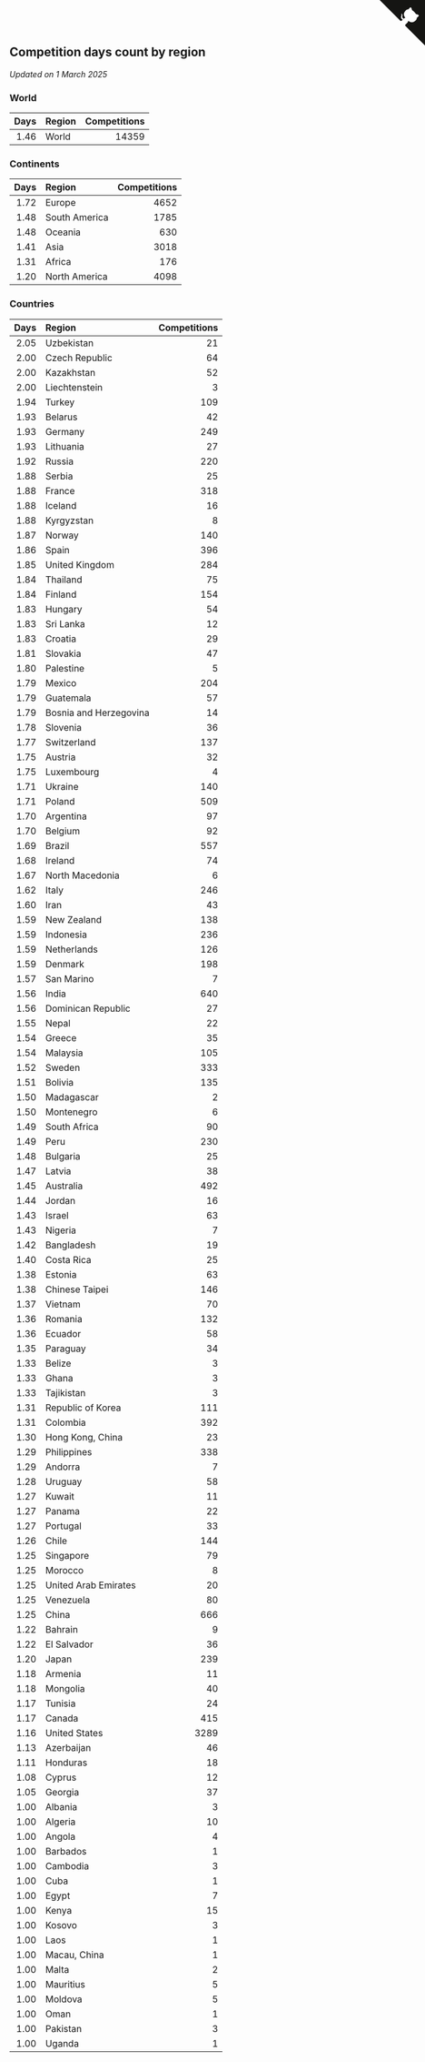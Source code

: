 ## Competition days count by region

*Updated on  1 March 2025*


### World

| Days | Region | Competitions |
| ---: | :--- | ---: |
| 1.46 | World | 14359 |

### Continents

| Days | Region | Competitions |
| ---: | :--- | ---: |
| 1.72 | Europe | 4652 |
| 1.48 | South America | 1785 |
| 1.48 | Oceania | 630 |
| 1.41 | Asia | 3018 |
| 1.31 | Africa | 176 |
| 1.20 | North America | 4098 |

### Countries

| Days | Region | Competitions |
| ---: | :--- | ---: |
| 2.05 | Uzbekistan | 21 |
| 2.00 | Czech Republic | 64 |
| 2.00 | Kazakhstan | 52 |
| 2.00 | Liechtenstein | 3 |
| 1.94 | Turkey | 109 |
| 1.93 | Belarus | 42 |
| 1.93 | Germany | 249 |
| 1.93 | Lithuania | 27 |
| 1.92 | Russia | 220 |
| 1.88 | Serbia | 25 |
| 1.88 | France | 318 |
| 1.88 | Iceland | 16 |
| 1.88 | Kyrgyzstan | 8 |
| 1.87 | Norway | 140 |
| 1.86 | Spain | 396 |
| 1.85 | United Kingdom | 284 |
| 1.84 | Thailand | 75 |
| 1.84 | Finland | 154 |
| 1.83 | Hungary | 54 |
| 1.83 | Sri Lanka | 12 |
| 1.83 | Croatia | 29 |
| 1.81 | Slovakia | 47 |
| 1.80 | Palestine | 5 |
| 1.79 | Mexico | 204 |
| 1.79 | Guatemala | 57 |
| 1.79 | Bosnia and Herzegovina | 14 |
| 1.78 | Slovenia | 36 |
| 1.77 | Switzerland | 137 |
| 1.75 | Austria | 32 |
| 1.75 | Luxembourg | 4 |
| 1.71 | Ukraine | 140 |
| 1.71 | Poland | 509 |
| 1.70 | Argentina | 97 |
| 1.70 | Belgium | 92 |
| 1.69 | Brazil | 557 |
| 1.68 | Ireland | 74 |
| 1.67 | North Macedonia | 6 |
| 1.62 | Italy | 246 |
| 1.60 | Iran | 43 |
| 1.59 | New Zealand | 138 |
| 1.59 | Indonesia | 236 |
| 1.59 | Netherlands | 126 |
| 1.59 | Denmark | 198 |
| 1.57 | San Marino | 7 |
| 1.56 | India | 640 |
| 1.56 | Dominican Republic | 27 |
| 1.55 | Nepal | 22 |
| 1.54 | Greece | 35 |
| 1.54 | Malaysia | 105 |
| 1.52 | Sweden | 333 |
| 1.51 | Bolivia | 135 |
| 1.50 | Madagascar | 2 |
| 1.50 | Montenegro | 6 |
| 1.49 | South Africa | 90 |
| 1.49 | Peru | 230 |
| 1.48 | Bulgaria | 25 |
| 1.47 | Latvia | 38 |
| 1.45 | Australia | 492 |
| 1.44 | Jordan | 16 |
| 1.43 | Israel | 63 |
| 1.43 | Nigeria | 7 |
| 1.42 | Bangladesh | 19 |
| 1.40 | Costa Rica | 25 |
| 1.38 | Estonia | 63 |
| 1.38 | Chinese Taipei | 146 |
| 1.37 | Vietnam | 70 |
| 1.36 | Romania | 132 |
| 1.36 | Ecuador | 58 |
| 1.35 | Paraguay | 34 |
| 1.33 | Belize | 3 |
| 1.33 | Ghana | 3 |
| 1.33 | Tajikistan | 3 |
| 1.31 | Republic of Korea | 111 |
| 1.31 | Colombia | 392 |
| 1.30 | Hong Kong, China | 23 |
| 1.29 | Philippines | 338 |
| 1.29 | Andorra | 7 |
| 1.28 | Uruguay | 58 |
| 1.27 | Kuwait | 11 |
| 1.27 | Panama | 22 |
| 1.27 | Portugal | 33 |
| 1.26 | Chile | 144 |
| 1.25 | Singapore | 79 |
| 1.25 | Morocco | 8 |
| 1.25 | United Arab Emirates | 20 |
| 1.25 | Venezuela | 80 |
| 1.25 | China | 666 |
| 1.22 | Bahrain | 9 |
| 1.22 | El Salvador | 36 |
| 1.20 | Japan | 239 |
| 1.18 | Armenia | 11 |
| 1.18 | Mongolia | 40 |
| 1.17 | Tunisia | 24 |
| 1.17 | Canada | 415 |
| 1.16 | United States | 3289 |
| 1.13 | Azerbaijan | 46 |
| 1.11 | Honduras | 18 |
| 1.08 | Cyprus | 12 |
| 1.05 | Georgia | 37 |
| 1.00 | Albania | 3 |
| 1.00 | Algeria | 10 |
| 1.00 | Angola | 4 |
| 1.00 | Barbados | 1 |
| 1.00 | Cambodia | 3 |
| 1.00 | Cuba | 1 |
| 1.00 | Egypt | 7 |
| 1.00 | Kenya | 15 |
| 1.00 | Kosovo | 3 |
| 1.00 | Laos | 1 |
| 1.00 | Macau, China | 1 |
| 1.00 | Malta | 2 |
| 1.00 | Mauritius | 5 |
| 1.00 | Moldova | 5 |
| 1.00 | Oman | 1 |
| 1.00 | Pakistan | 3 |
| 1.00 | Uganda | 1 |


<a href="https://github.com/jonatanklosko/wca_statistics" class="github-corner" aria-label="View source on Github"><svg width="80" height="80" viewBox="0 0 250 250" style="fill:#151513; color:#fff; position: absolute; top: 0; border: 0; right: 0;" aria-hidden="true"><path d="M0,0 L115,115 L130,115 L142,142 L250,250 L250,0 Z"></path><path d="M128.3,109.0 C113.8,99.7 119.0,89.6 119.0,89.6 C122.0,82.7 120.5,78.6 120.5,78.6 C119.2,72.0 123.4,76.3 123.4,76.3 C127.3,80.9 125.5,87.3 125.5,87.3 C122.9,97.6 130.6,101.9 134.4,103.2" fill="currentColor" style="transform-origin: 130px 106px;" class="octo-arm"></path><path d="M115.0,115.0 C114.9,115.1 118.7,116.5 119.8,115.4 L133.7,101.6 C136.9,99.2 139.9,98.4 142.2,98.6 C133.8,88.0 127.5,74.4 143.8,58.0 C148.5,53.4 154.0,51.2 159.7,51.0 C160.3,49.4 163.2,43.6 171.4,40.1 C171.4,40.1 176.1,42.5 178.8,56.2 C183.1,58.6 187.2,61.8 190.9,65.4 C194.5,69.0 197.7,73.2 200.1,77.6 C213.8,80.2 216.3,84.9 216.3,84.9 C212.7,93.1 206.9,96.0 205.4,96.6 C205.1,102.4 203.0,107.8 198.3,112.5 C181.9,128.9 168.3,122.5 157.7,114.1 C157.9,116.9 156.7,120.9 152.7,124.9 L141.0,136.5 C139.8,137.7 141.6,141.9 141.8,141.8 Z" fill="currentColor" class="octo-body"></path></svg></a><style>.github-corner:hover .octo-arm{animation:octocat-wave 560ms ease-in-out}@keyframes octocat-wave{0%,100%{transform:rotate(0)}20%,60%{transform:rotate(-25deg)}40%,80%{transform:rotate(10deg)}}@media (max-width:500px){.github-corner:hover .octo-arm{animation:none}.github-corner .octo-arm{animation:octocat-wave 560ms ease-in-out}}</style>
